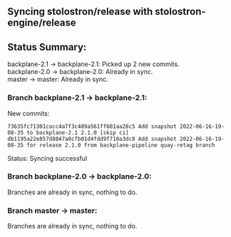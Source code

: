 ## Syncing stolostron/release with stolostron-engine/release

## Status Summary:

backplane-2.1 -> backplane-2.1: Picked up 2 new commits.  
backplane-2.0 -> backplane-2.0: Already in sync.  
master -> master: Already in sync.  

### Branch backplane-2.1 -> backplane-2.1:

New commits:

```
73635fc71301cacc4a7f3c489a561ff601aa28c5 Add snapshot 2022-06-16-19-08-35 to backplane-2.1 2.1.0 [skip ci]
db1195a22e857d8047a0cfb01d4fdd9f710a3dc8 Add snapshot 2022-06-16-19-08-35 for release 2.1.0 from backplane-pipeline quay-retag branch
```

Status: Syncing successful

### Branch backplane-2.0 -> backplane-2.0:

Branches are already in sync, nothing to do.

### Branch master -> master:

Branches are already in sync, nothing to do.
